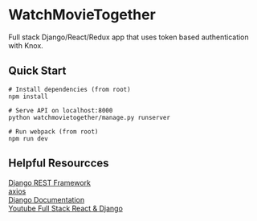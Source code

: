 # WatchMovieTogether
Full stack Django/React/Redux app that uses token based authentication with Knox.

## Quick Start
```
# Install dependencies (from root)
npm install

# Serve API on localhost:8000 
python watchmovietogether/manage.py runserver

# Run webpack (from root)
npm run dev

```

## Helpful Resourcces
[Django REST Framework](https://www.django-rest-framework.org/)<br/>
[axios](https://github.com/axios/axios)<br/>
[Django Documentation](https://docs.djangoproject.com/en/3.0/)<br/>
[Youtube Full Stack React & Django](https://www.youtube.com/watch?v=Uyei2iDA4Hs&list=PLillGF-RfqbbRA-CIUxlxkUpbq0IFkX60)<br/>
